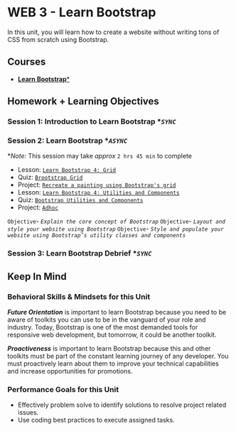 # WEB 3 - Learn Bootstrap

In this unit, you will learn how to create a website without writing tons of CSS from scratch using Bootstrap.

## Courses

- [**Learn Bootstrap***](https://www.codecademy.com/learn/learn-bootstrap)

## Homework + Learning Objectives

### Session 1: Introduction to Learn Bootstrap **`SYNC`*

### Session 2: Learn Bootstrap **`ASYNC`*

**Note:* This session may take *approx* `2 hrs 45 min` to complete

- Lesson: [`Learn Bootstrap 4: Grid`](https://www.codecademy.com/courses/learn-bootstrap/lessons/learn-bootstrap-grid/resume)
- Quiz: [`Brootstrap Grid`](https://www.codecademy.com/courses/learn-bootstrap/quizzes/bootstrap-grid)
- Project: [`Recreate a painting using Bootstrap's grid`](https://www.codecademy.com/courses/learn-bootstrap/projects/bootstrap-grid-painting)
- Lesson: [`Learn Bootstrap 4: Utilities and Components`](https://www.codecademy.com/courses/learn-bootstrap/lessons/learn-bootstrap-utilities-components/resume)
- Quiz: [`Bootstrap Utilities and Components`](https://www.codecademy.com/courses/learn-bootstrap/quizzes/bootstrap-utilities-and-components)
- Project: [`Adhoc`](https://www.codecademy.com/courses/learn-bootstrap/projects/adhoc-bootstrap)

`Objective`- *`Explain the core concept of Bootstrap`*
`Objective`- *`Layout and style your website using Bootstrap`*
`Objective`- *`Style and populate your website using Bootstrap’s utility classes and components`*

### Session 3: Learn Bootstrap Debrief **`SYNC`*

## Keep In Mind

### Behavioral Skills & Mindsets for this Unit

***Future Orientation*** is important to learn Bootstrap because you need to be aware of toolkits you can use to be in the vanguard of your role and industry. Today, Bootstrap is one of the most demanded tools for responsive web development, but tomorrow, it could be another toolkit.

***Proactiveness*** is important to learn Bootstrap because this and other toolkits must be part of the constant learning journey of any developer. You must proactively learn about them to improve your technical capabilities and increase opportunities for promotions.

### Performance Goals for this Unit

- Effectively problem solve to identify solutions to resolve project related issues.
- Use coding best practices to execute assigned tasks.

